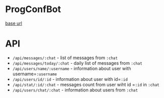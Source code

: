 # ProgConfBot

[base url](http://progconfbot.herokuapp.com/)

# API 
- `/api/messages/:chat` - list of messages from `:chat`
- `/api/messages/today/:chat` - daily list of messages from `:chat`
- `/api/users/name/:username` - information about user with username=`:username`
- `/api/users/id/:id` - information about user with id=`:id`
- `/api/stat/:id/:chat` - messages count from user wiht id =`:id` in `:chat`
- `/api/users/chat/:chat` - information about users from `:chat`
